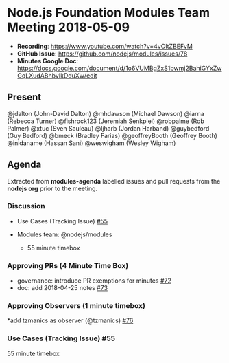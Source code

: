 # Node.js Foundation Modules Team Meeting 2018-05-09

* **Recording**: https://www.youtube.com/watch?v=4vOltZBEFvM
* **GitHub Issue**:  https://github.com/nodejs/modules/issues/78
* **Minutes Google Doc**: https://docs.google.com/document/d/1o6VUMBgZxS1bwmj2BahiGYxZwGqLXudABhbvIkDduXw/edit

## Present

@jdalton (John-David Dalton)
@mhdawson (Michael Dawson)
@iarna (Rebecca Turner)
@fishrock123 (Jeremiah Senkpiel)
@robpalme (Rob Palmer)
@xtuc (Sven Sauleau)
@ljharb (Jordan Harband)
@guybedford (Guy Bedford)
@bmeck (Bradley Farias)
@geoffreyBooth (Geoffrey Booth)
@inidaname (Hassan Sani)
@weswigham (Wesley Wigham)

## Agenda

Extracted from **modules-agenda** labelled issues and pull requests from the **nodejs org** prior to the meeting.

### Discussion

* Use Cases (Tracking Issue) [#55](https://github.com/nodejs/modules/issues/55)

* Modules team: @nodejs/modules
  - 55 minute timebox

### Approving PRs (4 Minute Time Box)

* governance: introduce PR exemptions for minutes [#72](https://github.com/nodejs/modules/pull/72)
* doc: add 2018-04-25 notes [#73](https://github.com/nodejs/modules/pull/73)

### Approving Observers (1 minute timebox)

*add tzmanics as observer (@tzmanics) [#76](https://github.com/nodejs/modules/pull/76)

### Use Cases (Tracking Issue) #55
55 minute timebox

